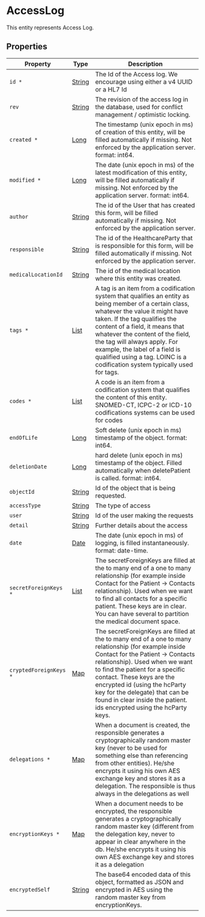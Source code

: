 # AccessLog

This entity represents Access Log.

## Properties

| Property               | Type                                                                                                                                             | Description                                                                                                                                                                                                                                                                                                                                                                                   |
| ---------------------- | ------------------------------------------------------------------------------------------------------------------------------------------------ | --------------------------------------------------------------------------------------------------------------------------------------------------------------------------------------------------------------------------------------------------------------------------------------------------------------------------------------------------------------------------------------------- |
| `id *`                 | [String](https://github.com/taktik/icure-tech-docs/tree/5af8e13c187f73691c350b409b558ac754efaef8/icure-data-model/other-models/String/README.md) | The Id of the Access log. We encourage using either a v4 UUID or a HL7 Id                                                                                                                                                                                                                                                                                                                     |
| `rev`                  | [String](https://github.com/taktik/icure-tech-docs/tree/5af8e13c187f73691c350b409b558ac754efaef8/icure-data-model/other-models/String/README.md) | The revision of the access log in the database, used for conflict management / optimistic locking.                                                                                                                                                                                                                                                                                            |
| `created *`            | [Long](https://github.com/taktik/icure-tech-docs/tree/5af8e13c187f73691c350b409b558ac754efaef8/icure-data-model/other-models/Long/README.md)     | The timestamp (unix epoch in ms) of creation of this entity, will be filled automatically if missing. Not enforced by the application server. format: int64.                                                                                                                                                                                                                                  |
| `modified *`           | [Long](https://github.com/taktik/icure-tech-docs/tree/5af8e13c187f73691c350b409b558ac754efaef8/icure-data-model/other-models/Long/README.md)     | The date (unix epoch in ms) of the latest modification of this entity, will be filled automatically if missing. Not enforced by the application server. format: int64.                                                                                                                                                                                                                        |
| `author`               | [String](https://github.com/taktik/icure-tech-docs/tree/5af8e13c187f73691c350b409b558ac754efaef8/icure-data-model/other-models/String/README.md) | The id of the User that has created this form, will be filled automatically if missing. Not enforced by the application server.                                                                                                                                                                                                                                                               |
| `responsible`          | [String](https://github.com/taktik/icure-tech-docs/tree/5af8e13c187f73691c350b409b558ac754efaef8/icure-data-model/other-models/String/README.md) | The id of the HealthcareParty that is responsible for this form, will be filled automatically if missing. Not enforced by the application server.                                                                                                                                                                                                                                             |
| `medicalLocationId`    | [String](https://github.com/taktik/icure-tech-docs/tree/5af8e13c187f73691c350b409b558ac754efaef8/icure-data-model/other-models/String/README.md) | The id of the medical location where this entity was created.                                                                                                                                                                                                                                                                                                                                 |
| `tags *`               | [List](https://github.com/taktik/icure-tech-docs/tree/5af8e13c187f73691c350b409b558ac754efaef8/icure-data-model/other-models/CodeStub/README.md) | A tag is an item from a codification system that qualifies an entity as being member of a certain class, whatever the value it might have taken. If the tag qualifies the content of a field, it means that whatever the content of the field, the tag will always apply. For example, the label of a field is qualified using a tag. LOINC is a codification system typically used for tags. |
| `codes *`              | [List](https://github.com/taktik/icure-tech-docs/tree/5af8e13c187f73691c350b409b558ac754efaef8/icure-data-model/other-models/CodeStub/README.md) | A code is an item from a codification system that qualifies the content of this entity. SNOMED-CT, ICPC-2 or ICD-10 codifications systems can be used for codes                                                                                                                                                                                                                               |
| `endOfLife`            | [Long](https://github.com/taktik/icure-tech-docs/tree/5af8e13c187f73691c350b409b558ac754efaef8/icure-data-model/other-models/Long/README.md)     | Soft delete (unix epoch in ms) timestamp of the object. format: int64.                                                                                                                                                                                                                                                                                                                        |
| `deletionDate`         | [Long](https://github.com/taktik/icure-tech-docs/tree/5af8e13c187f73691c350b409b558ac754efaef8/icure-data-model/other-models/Long/README.md)     | hard delete (unix epoch in ms) timestamp of the object. Filled automatically when deletePatient is called. format: int64.                                                                                                                                                                                                                                                                     |
| `objectId`             | [String](https://github.com/taktik/icure-tech-docs/tree/5af8e13c187f73691c350b409b558ac754efaef8/icure-data-model/other-models/String/README.md) | Id of the object that is being requested.                                                                                                                                                                                                                                                                                                                                                     |
| `accessType`           | [String](https://github.com/taktik/icure-tech-docs/tree/5af8e13c187f73691c350b409b558ac754efaef8/icure-data-model/other-models/String/README.md) | The type of access                                                                                                                                                                                                                                                                                                                                                                            |
| `user`                 | [String](https://github.com/taktik/icure-tech-docs/tree/5af8e13c187f73691c350b409b558ac754efaef8/icure-data-model/other-models/String/README.md) | Id of the user making the requests                                                                                                                                                                                                                                                                                                                                                            |
| `detail`               | [String](https://github.com/taktik/icure-tech-docs/tree/5af8e13c187f73691c350b409b558ac754efaef8/icure-data-model/other-models/String/README.md) | Further details about the access                                                                                                                                                                                                                                                                                                                                                              |
| `date`                 | [Date](https://github.com/taktik/icure-tech-docs/tree/5af8e13c187f73691c350b409b558ac754efaef8/icure-data-model/other-models/Date/README.md)     | The date (unix epoch in ms) of logging, is filled instantaneously. format: date-time.                                                                                                                                                                                                                                                                                                         |
| `secretForeignKeys *`  | [List](https://github.com/taktik/icure-tech-docs/tree/5af8e13c187f73691c350b409b558ac754efaef8/icure-data-model/other-models/String/README.md)   | The secretForeignKeys are filled at the to many end of a one to many relationship (for example inside Contact for the Patient -> Contacts relationship). Used when we want to find all contacts for a specific patient. These keys are in clear. You can have several to partition the medical document space.                                                                                |
| `cryptedForeignKeys *` | [Map](https://github.com/taktik/icure-tech-docs/tree/5af8e13c187f73691c350b409b558ac754efaef8/icure-data-model/other-models/List/README.md)      | The secretForeignKeys are filled at the to many end of a one to many relationship (for example inside Contact for the Patient -> Contacts relationship). Used when we want to find the patient for a specific contact. These keys are the encrypted id (using the hcParty key for the delegate) that can be found in clear inside the patient. ids encrypted using the hcParty keys.          |
| `delegations *`        | [Map](https://github.com/taktik/icure-tech-docs/tree/5af8e13c187f73691c350b409b558ac754efaef8/icure-data-model/other-models/List/README.md)      | When a document is created, the responsible generates a cryptographically random master key (never to be used for something else than referencing from other entities). He/she encrypts it using his own AES exchange key and stores it as a delegation. The responsible is thus always in the delegations as well                                                                            |
| `encryptionKeys *`     | [Map](https://github.com/taktik/icure-tech-docs/tree/5af8e13c187f73691c350b409b558ac754efaef8/icure-data-model/other-models/List/README.md)      | When a document needs to be encrypted, the responsible generates a cryptographically random master key (different from the delegation key, never to appear in clear anywhere in the db. He/she encrypts it using his own AES exchange key and stores it as a delegation                                                                                                                       |
| `encryptedSelf`        | [String](https://github.com/taktik/icure-tech-docs/tree/5af8e13c187f73691c350b409b558ac754efaef8/icure-data-model/other-models/String/README.md) | The base64 encoded data of this object, formatted as JSON and encrypted in AES using the random master key from encryptionKeys.                                                                                                                                                                                                                                                               |
